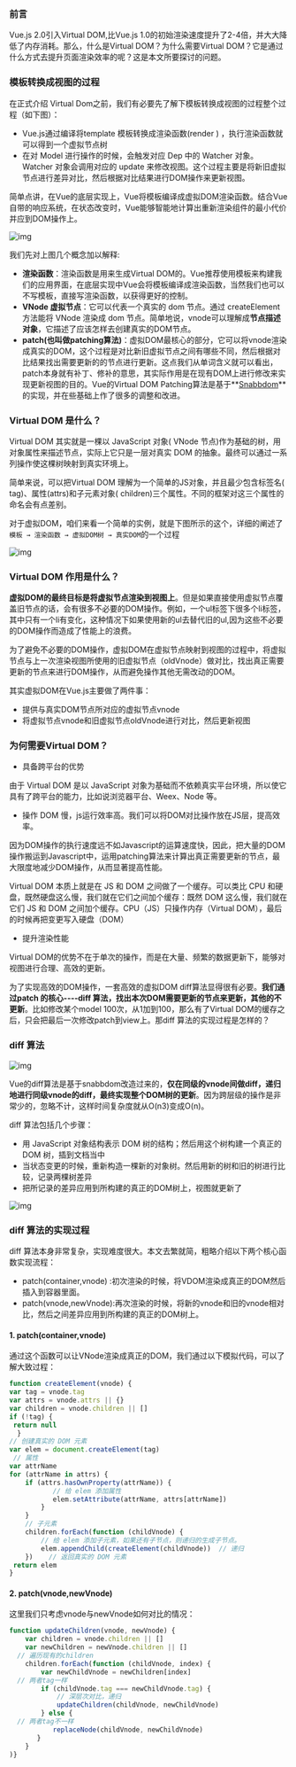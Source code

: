 ### 前言

Vue.js 2.0引入Virtual DOM,比Vue.js 1.0的初始渲染速度提升了2-4倍，并大大降低了内存消耗。那么，什么是Virtual DOM？为什么需要Virtual DOM？它是通过什么方式去提升页面渲染效率的呢？这是本文所要探讨的问题。

### 模板转换成视图的过程

在正式介绍 Virtual Dom之前，我们有必要先了解下模板转换成视图的过程整个过程（如下图）：

- Vue.js通过编译将template 模板转换成渲染函数(render ) ，执行渲染函数就可以得到一个虚拟节点树
- 在对 Model 进行操作的时候，会触发对应 Dep 中的 Watcher 对象。Watcher 对象会调用对应的 update 来修改视图。这个过程主要是将新旧虚拟节点进行差异对比，然后根据对比结果进行DOM操作来更新视图。

简单点讲，在Vue的底层实现上，Vue将模板编译成虚拟DOM渲染函数。结合Vue自带的响应系统，在状态改变时，Vue能够智能地计算出重新渲染组件的最小代价并应到DOM操作上。

![img](https://image.fundebug.com/2019-06-26-01.png)

我们先对上图几个概念加以解释:

- **渲染函数**：渲染函数是用来生成Virtual DOM的。Vue推荐使用模板来构建我们的应用界面，在底层实现中Vue会将模板编译成渲染函数，当然我们也可以不写模板，直接写渲染函数，以获得更好的控制。
- **VNode 虚拟节点**：它可以代表一个真实的 dom 节点。通过 createElement 方法能将 VNode 渲染成 dom 节点。简单地说，vnode可以理解成**节点描述对象**，它描述了应该怎样去创建真实的DOM节点。
- **patch(也叫做patching算法)**：虚拟DOM最核心的部分，它可以将vnode渲染成真实的DOM，这个过程是对比新旧虚拟节点之间有哪些不同，然后根据对比结果找出需要更新的的节点进行更新。这点我们从单词含义就可以看出， patch本身就有补丁、修补的意思，其实际作用是在现有DOM上进行修改来实现更新视图的目的。Vue的Virtual DOM Patching算法是基于**[Snabbdom](https://github.com/snabbdom/snabbdom)**的实现，并在些基础上作了很多的调整和改进。

### Virtual DOM 是什么？

Virtual DOM 其实就是一棵以 JavaScript 对象( VNode 节点)作为基础的树，用对象属性来描述节点，实际上它只是一层对真实 DOM 的抽象。最终可以通过一系列操作使这棵树映射到真实环境上。

简单来说，可以把Virtual DOM 理解为一个简单的JS对象，并且最少包含标签名( tag)、属性(attrs)和子元素对象( children)三个属性。不同的框架对这三个属性的命名会有点差别。

对于虚拟DOM，咱们来看一个简单的实例，就是下图所示的这个，详细的阐述了`模板 → 渲染函数 → 虚拟DOM树 → 真实DOM`的一个过程

![img](https://image.fundebug.com/2019-06-26-02.png)

### Virtual DOM 作用是什么？

**虚拟DOM的最终目标是将虚拟节点渲染到视图上**。但是如果直接使用虚拟节点覆盖旧节点的话，会有很多不必要的DOM操作。例如，一个ul标签下很多个li标签，其中只有一个li有变化，这种情况下如果使用新的ul去替代旧的ul,因为这些不必要的DOM操作而造成了性能上的浪费。

为了避免不必要的DOM操作，虚拟DOM在虚拟节点映射到视图的过程中，将虚拟节点与上一次渲染视图所使用的旧虚拟节点（oldVnode）做对比，找出真正需要更新的节点来进行DOM操作，从而避免操作其他无需改动的DOM。

其实虚拟DOM在Vue.js主要做了两件事：

- 提供与真实DOM节点所对应的虚拟节点vnode
- 将虚拟节点vnode和旧虚拟节点oldVnode进行对比，然后更新视图

### 为何需要Virtual DOM？

- 具备跨平台的优势

由于 Virtual DOM 是以 JavaScript 对象为基础而不依赖真实平台环境，所以使它具有了跨平台的能力，比如说浏览器平台、Weex、Node 等。

- 操作 DOM 慢，js运行效率高。我们可以将DOM对比操作放在JS层，提高效率。

因为DOM操作的执行速度远不如Javascript的运算速度快，因此，把大量的DOM操作搬运到Javascript中，运用patching算法来计算出真正需要更新的节点，最大限度地减少DOM操作，从而显著提高性能。

Virtual DOM 本质上就是在 JS 和 DOM 之间做了一个缓存。可以类比 CPU 和硬盘，既然硬盘这么慢，我们就在它们之间加个缓存：既然 DOM 这么慢，我们就在它们 JS 和 DOM 之间加个缓存。CPU（JS）只操作内存（Virtual DOM），最后的时候再把变更写入硬盘（DOM）

- 提升渲染性能

Virtual DOM的优势不在于单次的操作，而是在大量、频繁的数据更新下，能够对视图进行合理、高效的更新。

为了实现高效的DOM操作，一套高效的虚拟DOM diff算法显得很有必要。**我们通过patch 的核心----diff 算法，找出本次DOM需要更新的节点来更新，其他的不更新**。比如修改某个model 100次，从1加到100，那么有了Virtual DOM的缓存之后，只会把最后一次修改patch到view上。那diff 算法的实现过程是怎样的？

### diff 算法

![img](https://image.fundebug.com/2019-06-26-03.png)

Vue的diff算法是基于snabbdom改造过来的，**仅在同级的vnode间做diff，递归地进行同级vnode的diff，最终实现整个DOM树的更新**。因为跨层级的操作是非常少的，忽略不计，这样时间复杂度就从O(n3)变成O(n)。

diff 算法包括几个步骤：

- 用 JavaScript 对象结构表示 DOM 树的结构；然后用这个树构建一个真正的 DOM 树，插到文档当中
- 当状态变更的时候，重新构造一棵新的对象树。然后用新的树和旧的树进行比较，记录两棵树差异
- 把所记录的差异应用到所构建的真正的DOM树上，视图就更新了

![img](https://image.fundebug.com/2019-06-26-04.png)

### diff 算法的实现过程

diff 算法本身非常复杂，实现难度很大。本文去繁就简，粗略介绍以下两个核心函数实现流程：

- patch(container,vnode) :初次渲染的时候，将VDOM渲染成真正的DOM然后插入到容器里面。
- patch(vnode,newVnode):再次渲染的时候，将新的vnode和旧的vnode相对比，然后之间差异应用到所构建的真正的DOM树上。

#### 1. patch(container,vnode)

通过这个函数可以让VNode渲染成真正的DOM，我们通过以下模拟代码，可以了解大致过程：

```javascript
function createElement(vnode) {    
var tag = vnode.tag  
var attrs = vnode.attrs || {}    
var children = vnode.children || []    
if (!tag) {       
 return null  
  }    
// 创建真实的 DOM 元素    
var elem = document.createElement(tag)   
 // 属性    
var attrName    
for (attrName in attrs) {    
    if (attrs.hasOwnProperty(attrName)) { 
           // 给 elem 添加属性
           elem.setAttribute(attrName, attrs[attrName])
        }
    }
    // 子元素
    children.forEach(function (childVnode) {
        // 给 elem 添加子元素，如果还有子节点，则递归的生成子节点。
        elem.appendChild(createElement(childVnode))  // 递归
    })    // 返回真实的 DOM 元素   
 return elem
}
```

#### 2. patch(vnode,newVnode)

这里我们只考虑vnode与newVnode如何对比的情况：

```javascript
function updateChildren(vnode, newVnode) {
    var children = vnode.children || []
    var newChildren = newVnode.children || []
  // 遍历现有的children
    children.forEach(function (childVnode, index) {
        var newChildVnode = newChildren[index]
  // 两者tag一样
        if (childVnode.tag === newChildVnode.tag) {
            // 深层次对比，递归
            updateChildren(childVnode, newChildVnode)
        } else { 
  // 两者tag不一样
           replaceNode(childVnode, newChildVnode) 
       }
    }
)}
```

